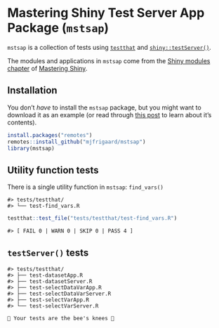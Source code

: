 
<!-- README.md is generated from README.Rmd. Please edit that file -->

# Mastering Shiny Test Server App Package (`mstsap`)

<!-- badges: start -->
<!-- badges: end -->

`mstsap` is a collection of tests using
[`testthat`](https://testthat.r-lib.org/) and
[`shiny::testServer()`](https://search.r-project.org/CRAN/refmans/shiny/html/testServer.html).

The modules and applications in `mstsap` come from the [Shiny modules
chapter](https://mastering-shiny.org/scaling-modules.html) of [Mastering
Shiny](https://mastering-shiny.org/index.html).

## Installation

You don’t *have* to install the `mstsap` package, but you might want to
download it as an example (or read through [this
post](https://mjfrigaard.github.io/posts/test-shiny-p3/) to learn about
it’s contents).

``` r
install.packages("remotes")
remotes::install_github("mjfrigaard/mstsap")
library(mstsap)
```

## Utility function tests

There is a single utility function in `mstsap`: `find_vars()`

    #> tests/testthat/
    #> └── test-find_vars.R

``` r
testthat::test_file("tests/testthat/test-find_vars.R")
```

``` default
#> [ FAIL 0 | WARN 0 | SKIP 0 | PASS 4 ]
```

## `testServer()` tests

    #> tests/testthat/
    #> ├── test-datasetApp.R
    #> ├── test-datasetServer.R
    #> ├── test-selectDataVarApp.R
    #> ├── test-selectDataVarServer.R
    #> ├── test-selectVarApp.R
    #> └── test-selectVarServer.R

``` default
🐝 Your tests are the bee's knees 🐝
```
